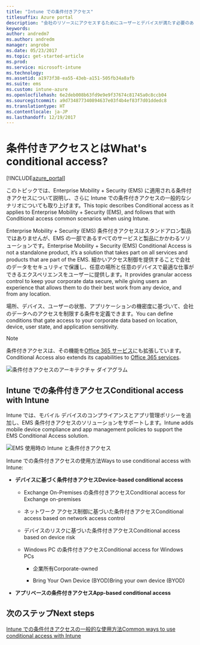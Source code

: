 ```yaml
---
title: "Intune での条件付きアクセス"
titlesuffix: Azure portal
description: "会社のリソースにアクセスするためにユーザーとデバイスが満たす必要のある条件を Microsoft Intune で定義する方法について説明します。\""
keywords: 
author: andredm7
ms.author: andredm
manager: angrobe
ms.date: 05/23/2017
ms.topic: get-started-article
ms.prod: 
ms.service: microsoft-intune
ms.technology: 
ms.assetid: a1973f38-ea55-43eb-a151-505fb34a8afb
ms.suite: ems
ms.custom: intune-azure
ms.openlocfilehash: 6e2deb008b63fd9e9e9f37674c81745a0c8ccb04
ms.sourcegitcommit: a9d734877340894637e03f4b4ef83f7d01ddedc8
ms.translationtype: HT
ms.contentlocale: ja-JP
ms.lasthandoff: 12/19/2017
---
```

# <a name="whats-conditional-access"></a><span data-ttu-id="1e494-103">条件付きアクセスとは</span><span class="sxs-lookup"><span data-stu-id="1e494-103">What's conditional access?</span></span>

[!INCLUDE[azure_portal](./includes/azure_portal.md)]

<span data-ttu-id="1e494-104">このトピックでは、Enterprise Mobility + Security (EMS) に適用される条件付きアクセスについて説明し、さらに Intune での条件付きアクセスの一般的なシナリオについても取り上げます。</span><span class="sxs-lookup"><span data-stu-id="1e494-104">This topic describes Conditional access as it applies to Enterprise Mobility + Security (EMS), and follows that with Conditional access common scenarios when using Intune.</span></span>

<span data-ttu-id="1e494-105">Enterprise Mobility + Security (EMS) 条件付きアクセスはスタンドアロン製品ではありませんが、EMS の一部であるすべてのサービスと製品にかかわるソリューションです。</span><span class="sxs-lookup"><span data-stu-id="1e494-105">Enterprise Mobility + Security (EMS) Conditional Access is not a standalone product, it’s a solution that takes part on all services and products that are part of the EMS.</span></span> <span data-ttu-id="1e494-106">細かいアクセス制御を提供することで会社のデータをセキュリティで保護し、任意の場所と任意のデバイスで最適な仕事ができるエクスペリエンスをユーザーに提供します。</span><span class="sxs-lookup"><span data-stu-id="1e494-106">It provides granular access control to keep your corporate data secure, while giving users an experience that allows them to do their best work from any device, and from any location.</span></span>

<span data-ttu-id="1e494-107">場所、デバイス、ユーザーの状態、アプリケーションの機密度に基づいて、会社のデータへのアクセスを制限する条件を定義できます。</span><span class="sxs-lookup"><span data-stu-id="1e494-107">You can define conditions that gate access to your corporate data based on location, device, user state, and application sensitivity.</span></span>

> [!NOTE] 
> <span data-ttu-id="1e494-108">条件付きアクセスは、その機能を[Office 365 サービス](https://blogs.technet.microsoft.com/wbaer/2017/02/17/conditional-access-policies-with-sharepoint-online-and-onedrive-for-business/)にも拡張しています。</span><span class="sxs-lookup"><span data-stu-id="1e494-108">Conditional Access also extends its capabilities to [Office 365 services](https://blogs.technet.microsoft.com/wbaer/2017/02/17/conditional-access-policies-with-sharepoint-online-and-onedrive-for-business/).</span></span>

![条件付きアクセスのアーキテクチャ ダイアグラム](./media/ca-diagram-1.png)

## <a name="conditional-access-with-intune"></a><span data-ttu-id="1e494-110">Intune での条件付きアクセス</span><span class="sxs-lookup"><span data-stu-id="1e494-110">Conditional access with Intune</span></span>

<span data-ttu-id="1e494-111">Intune では、モバイル デバイスのコンプライアンスとアプリ管理ポリシーを追加し、EMS 条件付きアクセスのソリューションをサポートします。</span><span class="sxs-lookup"><span data-stu-id="1e494-111">Intune adds mobile device compliance and app management policies to support the EMS Conditional Access solution.</span></span>

![EMS 使用時の Intune と条件付きアクセス](./media/intune-with-ca-1.png)

<span data-ttu-id="1e494-113">Intune での条件付きアクセスの使用方法</span><span class="sxs-lookup"><span data-stu-id="1e494-113">Ways to use conditional access with Intune:</span></span>

-   <span data-ttu-id="1e494-114">**デバイスに基づく条件付きアクセス**</span><span class="sxs-lookup"><span data-stu-id="1e494-114">**Device-based conditional access**</span></span>

    -   <span data-ttu-id="1e494-115">Exchange On-Premises の条件付きアクセス</span><span class="sxs-lookup"><span data-stu-id="1e494-115">Conditional access for Exchange on-premises</span></span>

    -   <span data-ttu-id="1e494-116">ネットワーク アクセス制御に基づいた条件付きアクセス</span><span class="sxs-lookup"><span data-stu-id="1e494-116">Conditional access based on network access control</span></span>

    -   <span data-ttu-id="1e494-117">デバイスのリスクに基づいた条件付きアクセス</span><span class="sxs-lookup"><span data-stu-id="1e494-117">Conditional access based on device risk</span></span>

    -   <span data-ttu-id="1e494-118">Windows PC の条件付きアクセス</span><span class="sxs-lookup"><span data-stu-id="1e494-118">Conditional access for Windows PCs</span></span>

        -   <span data-ttu-id="1e494-119">企業所有</span><span class="sxs-lookup"><span data-stu-id="1e494-119">Corporate-owned</span></span>

        -   <span data-ttu-id="1e494-120">Bring Your Own Device (BYOD)</span><span class="sxs-lookup"><span data-stu-id="1e494-120">Bring your own device (BYOD)</span></span>

-   <span data-ttu-id="1e494-121">**アプリベースの条件付きアクセス**</span><span class="sxs-lookup"><span data-stu-id="1e494-121">**App-based conditional access**</span></span>

## <a name="next-steps"></a><span data-ttu-id="1e494-122">次のステップ</span><span class="sxs-lookup"><span data-stu-id="1e494-122">Next steps</span></span>

[<span data-ttu-id="1e494-123">Intune での条件付きアクセスの一般的な使用方法</span><span class="sxs-lookup"><span data-stu-id="1e494-123">Common ways to use conditional access with Intune</span></span>](conditional-access-intune-common-ways-use.md)

